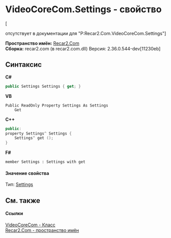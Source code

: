 # VideoCoreCom.Settings - свойство
 

\[<summary> отсутствует в документации для "P:Recar2.Com.VideoCoreCom.Settings"\]

**Пространство имён:**&nbsp;<a href="68726a4f-5108-9c67-8918-cc6a6e73f216">Recar2.Com</a><br />**Сборка:**&nbsp;recar2.com (в recar2.com.dll) Версия: 2.36.0.544-dev[11230eb]

## Синтаксис

**C#**<br />
``` C#
public Settings Settings { get; }
```

**VB**<br />
``` VB
Public ReadOnly Property Settings As Settings
	Get
```

**C++**<br />
``` C++
public:
property Settings^ Settings {
	Settings^ get ();
}
```

**F#**<br />
``` F#
member Settings : Settings with get

```


#### Значение свойства
Тип:&nbsp;<a href="724ba2bd-56df-8c51-8ab8-4848297280db">Settings</a>

## См. также


#### Ссылки
<a href="ccf26244-bb52-2173-a366-1022cb598c45">VideoCoreCom - Класс</a><br /><a href="68726a4f-5108-9c67-8918-cc6a6e73f216">Recar2.Com - пространство имён</a><br />